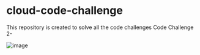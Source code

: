 # cloud-code-challenge
This repository is created to solve all the code challenges
Code Challenge 2-

![image](https://user-images.githubusercontent.com/37592761/208660304-ccf067a5-a4de-42d0-8f68-32dfda7c4c16.png)

